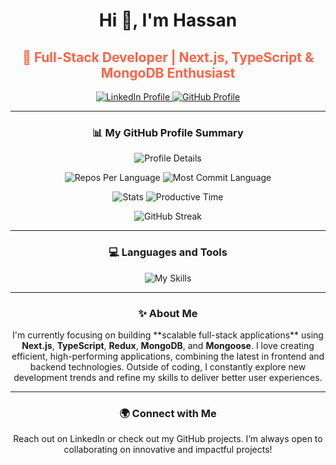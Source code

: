 <h1 align="center">Hi 👋, I'm Hassan</h1>
<h2 align="center" style="color: #FF6347">🚀 Full-Stack Developer | Next.js, TypeScript & MongoDB Enthusiast</h2>

<p align="center">
    <a href="https://bd.linkedin.com/in/md-sabbir-hassan-murad?trk=profile-badge" target="_blank">
        <img src="https://img.shields.io/badge/LinkedIn-0077B5?style=for-the-badge&logo=linkedin&logoColor=white" alt="LinkedIn Profile">
    </a>
    <a href="https://github.com/devalienbrain" target="_blank">
        <img src="https://img.shields.io/badge/GitHub-181717?style=for-the-badge&logo=github&logoColor=white" alt="GitHub Profile">
    </a>
</p>

---

<h3 align="center">📊 My GitHub Profile Summary</h3>
<p align="center">
    <img src="https://github-profile-summary-cards.vercel.app/api/cards/profile-details?username=devalienbrain&theme=2077" alt="Profile Details" />
</p>
<p align="center">
    <img src="https://github-profile-summary-cards.vercel.app/api/cards/repos-per-language?username=devalienbrain&theme=2077" alt="Repos Per Language" />
    <img src="http://github-profile-summary-cards.vercel.app/api/cards/most-commit-language?username=devalienbrain&theme=2077" alt="Most Commit Language" />
</p>
<p align="center">
    <img src="http://github-profile-summary-cards.vercel.app/api/cards/stats?username=devalienbrain&theme=2077" alt="Stats" />
    <img src="http://github-profile-summary-cards.vercel.app/api/cards/productive-time?username=devalienbrain&theme=2077" alt="Productive Time" />
</p>
<p align="center">
    <img src="https://github-readme-streak-stats.herokuapp.com?user=devalienbrain&theme=2077" alt="GitHub Streak">
</p>

---

<h3 align="center">💻 Languages and Tools</h3>
<p align="center">
    <img src="https://skillicons.dev/icons?i=nextjs,typescript,mongodb,mongoose,redux,nodejs,express,react,tailwind,vercel&theme=dark" alt="My Skills" />
</p>

---

<h3 align="center">✨ About Me</h3>
<p align="center">
    I'm currently focusing on building **scalable full-stack applications** using <strong>Next.js</strong>, <strong>TypeScript</strong>, <strong>Redux</strong>, <strong>MongoDB</strong>, and <strong>Mongoose</strong>. I love creating efficient, high-performing applications, combining the latest in frontend and backend technologies. Outside of coding, I constantly explore new development trends and refine my skills to deliver better user experiences.
</p>

---

<h3 align="center">🌍 Connect with Me</h3>
<p align="center">
    Reach out on LinkedIn or check out my GitHub projects. I’m always open to collaborating on innovative and impactful projects!
</p>
